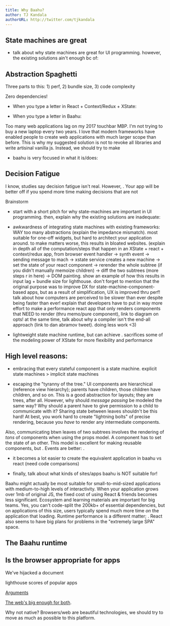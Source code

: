 ```yaml
---
title: Why Baahu?
author: TJ Kandala
authorURL: http://twitter.com/tjkandala
---
```


## State machines are great

- talk about why state machines are great for UI programming. however, the existing solutions ain't enough bc of:

## Abstraction Spaghetti

Three parts to this: 1) perf, 2) bundle size, 3) code complexity

Zero dependencies!

- When you type a letter in React + Context/Redux + XState:

- When you type a letter in Baahu:

Too many web applications lag on my 2017 touchbar MBP. I'm not trying to buy a new laptop every two years. I love that modern frameworks have enabled people to create web applications with much larger scope than before. This is why my suggested solution is not to revoke all libraries and write artisinal vanilla js. Instead, we should try to make

- baahu is very focused in what it is/does:

## Decision Fatigue

I know, studies say decision fatigue isn't real. However, . Your app will be better off if you spend more time making decisions that are not

Brainstorm

- start with a short pitch for why state-machines are important in UI programming. then, explain why the existing solutions are inadequate:

- awkwardness of integrating state machines with existing frameworks: WAY too many abstractions (explain the impedance mismatch). most suitable for one-off widgets, but hard to architect your application around. to make matters worse, this results in bloated websites. (explain in depth all of the computation/steps that happen in an XState + react + context/redux app, from browser event handler -> synth event -> sending message to mach -> xstate service creates a new machine -> set the state of your react component -> rerender the whole subtree (if you didn't manually memoize children) -> diff the two subtrees (more steps r in here) -> DOM painting. show an example of how this results in input lag + bundle size for lighthouse. don't forget to mention that the original purpose was to improve DX for state-machine-component-based apps, but as a result of simplification, UX is improved thru perf! talk about how computers are perceived to be slower than ever despite being faster than ever! explain that developers have to put in way more effort to make a performance react app that only renders components that NEED to render (thru memo/pure component), link to diagram on opts! at the same time, talk about why a compiler isn't the end-all approach (link to dan abramov tweet). doing less work <3)

* lightweight state machine runtime, but can achieve . sacrifices some of the modeling power of XState for more flexibility and performance

## High level reasons:

- embracing that every stateful component is a state machine. explicit state machines > implicit state machines

* escaping the "tyranny of the tree." UI components are hierarchical (reference view hierarchy); parents have children, those children have children, and so on. This is a good abstraction for layouts; they are trees, after all. However, why should _message passing_ be modeled the same way? Why should a parent have to give permission to a child to communicate with it? Sharing state between leaves shouldn't be this hard! At best, you work hard to create "lightning bolts" of precise rendering, because you _have_ to render any intermediate components.

Also, communicating btwn leaves of two subtrees involves the rendering of _tons_ of components when using the props model. A component has to set the state of an other. This model is excellent for making reusable components, but . Events are better: .

- it becomes a lot easier to create the equivalent application in baahu vs react (need code comparisons)

- finally, talk about what kinds of sites/apps baahu is NOT suitable for!

Baahu might actually be most suitable for small-to-mid-sized applications with medium-to-high levels of interactivity. When your application grows over 1mb of original JS, the fixed cost of using React & friends becomes less significant. Ecosystem and learning materials are important for big teams. Yes, you can't code-split the 200kb+ of essential dependencies, but on applications of this size, users typically spend much more time _on_ the application that loading. Runtime performance is a different matter; . React also seems to have big plans for problems in the "extremely large SPA" space.

## The Baahu runtime

## Is the browser appropriate for apps

We've hijacked a document

lighthouse scores of popular apps

[Arguments](https://twitter.com/devongovett/status/1261378078564970498)

[The web's big enough for both](https://twitter.com/AdamRackis/status/1261414350159519749).

Why not native? Browsers/web are beautiful technologies, we should try to move as much as possible to this platform.
